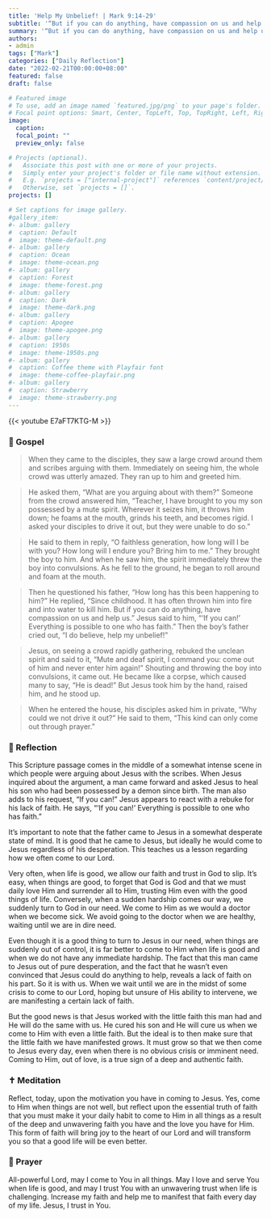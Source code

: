 ```yaml
---
title: 'Help My Unbelief! | Mark 9:14-29'
subtitle: '“But if you can do anything, have compassion on us and help us.”  Jesus said to him, “‘If you can!’ Everything is possible to one who has faith.”  Then the boy’s father cried out, “I do believe, help my unbelief!”  Mark 9:22-24'
summary: '“But if you can do anything, have compassion on us and help us.”  Jesus said to him, “‘If you can!’ Everything is possible to one who has faith.”  Then the boy’s father cried out, “I do believe, help my unbelief!”  Mark 9:22-24'
authors:
- admin
tags: ["Mark"]
categories: ["Daily Reflection"]
date: "2022-02-21T00:00:00+08:00"
featured: false
draft: false

# Featured image
# To use, add an image named `featured.jpg/png` to your page's folder.
# Focal point options: Smart, Center, TopLeft, Top, TopRight, Left, Right, BottomLeft, Bottom, BottomRight
image:
  caption:
  focal_point: ""
  preview_only: false

# Projects (optional).
#   Associate this post with one or more of your projects.
#   Simply enter your project's folder or file name without extension.
#   E.g. `projects = ["internal-project"]` references `content/project/deep-learning/index.md`.
#   Otherwise, set `projects = []`.
projects: []

# Set captions for image gallery.
#gallery_item:
#- album: gallery
#  caption: Default
#  image: theme-default.png
#- album: gallery
#  caption: Ocean
#  image: theme-ocean.png
#- album: gallery
#  caption: Forest
#  image: theme-forest.png
#- album: gallery
#  caption: Dark
#  image: theme-dark.png
#- album: gallery
#  caption: Apogee
#  image: theme-apogee.png
#- album: gallery
#  caption: 1950s
#  image: theme-1950s.png
#- album: gallery
#  caption: Coffee theme with Playfair font
#  image: theme-coffee-playfair.png
#- album: gallery
#  caption: Strawberry
#  image: theme-strawberry.png
---
```


{{< youtube E7aFT7KTG-M >}}

### :love_letter: Gospel
> When they came to the disciples, they saw a large crowd around them and scribes arguing with them. Immediately on seeing him, the whole crowd was utterly amazed. They ran up to him and greeted him.

> He asked them, “What are you arguing about with them?” Someone from the crowd answered him, “Teacher, I have brought to you my son possessed by a mute spirit. Wherever it seizes him, it throws him down; he foams at the mouth, grinds his teeth, and becomes rigid. I asked your disciples to drive it out, but they were unable to do so.”

> He said to them in reply, “O faithless generation, how long will I be with you? How long will I endure you? Bring him to me.” They brought the boy to him. And when he saw him, the spirit immediately threw the boy into convulsions. As he fell to the ground, he began to roll around and foam at the mouth.

> Then he questioned his father, “How long has this been happening to him?” He replied, “Since childhood. It has often thrown him into fire and into water to kill him. But if you can do anything, have compassion on us and help us.” Jesus said to him, “‘If you can!’ Everything is possible to one who has faith.” Then the boy’s father cried out, “I do believe, help my unbelief!”

> Jesus, on seeing a crowd rapidly gathering, rebuked the unclean spirit and said to it, “Mute and deaf spirit, I command you: come out of him and never enter him again!” Shouting and throwing the boy into convulsions, it came out. He became like a corpse, which caused many to say, “He is dead!” But Jesus took him by the hand, raised him, and he stood up.

> When he entered the house, his disciples asked him in private, “Why could we not drive it out?” He said to them, “This kind can only come out through prayer.”

### :speech_balloon: Reflection
This Scripture passage comes in the middle of a somewhat intense scene in which people were arguing about Jesus with the scribes.  When Jesus inquired about the argument, a man came forward and asked Jesus to heal his son who had been possessed by a demon since birth.  The man also adds to his request, “If you can!”  Jesus appears to react with a rebuke for his lack of faith.  He says, “‘If you can!’ Everything is possible to one who has faith.”

It’s important to note that the father came to Jesus in a somewhat desperate state of mind.  It is good that he came to Jesus, but ideally he would come to Jesus regardless of his desperation.  This teaches us a lesson regarding how we often come to our Lord.

Very often, when life is good, we allow our faith and trust in God to slip.  It’s easy, when things are good, to forget that God is God and that we must daily love Him and surrender all to Him, trusting Him even with the good things of life.  Conversely, when a sudden hardship comes our way, we suddenly turn to God in our need.  We come to Him as we would a doctor when we become sick.  We avoid going to the doctor when we are healthy, waiting until we are in dire need.

Even though it is a good thing to turn to Jesus in our need, when things are suddenly out of control, it is far better to come to Him when life is good and when we do not have any immediate hardship.  The fact that this man came to Jesus out of pure desperation, and the fact that he wasn’t even convinced that Jesus could do anything to help, reveals a lack of faith on his part.  So it is with us.  When we wait until we are in the midst of some crisis to come to our Lord, hoping but unsure of His ability to intervene, we are manifesting a certain lack of faith.

But the good news is that Jesus worked with the little faith this man had and He will do the same with us.  He cured his son and He will cure us when we come to Him with even a little faith.  But the ideal is to then make sure that the little faith we have manifested grows.  It must grow so that we then come to Jesus every day, even when there is no obvious crisis or imminent need.  Coming to Him, out of love, is a true sign of a deep and authentic faith.

### :latin_cross: Meditation
Reflect, today, upon the motivation you have in coming to Jesus.  Yes, come to Him when things are not well, but reflect upon the essential truth of faith that you must make it your daily habit to come to Him in all things as a result of the deep and unwavering faith you have and the love you have for Him.  This form of faith will bring joy to the heart of our Lord and will transform you so that a good life will be even better.

### :pray: Prayer
All-powerful Lord, may I come to You in all things.  May I love and serve You when life is good, and may I trust You with an unwavering trust when life is challenging.  Increase my faith and help me to manifest that faith every day of my life.  Jesus, I trust in You.

